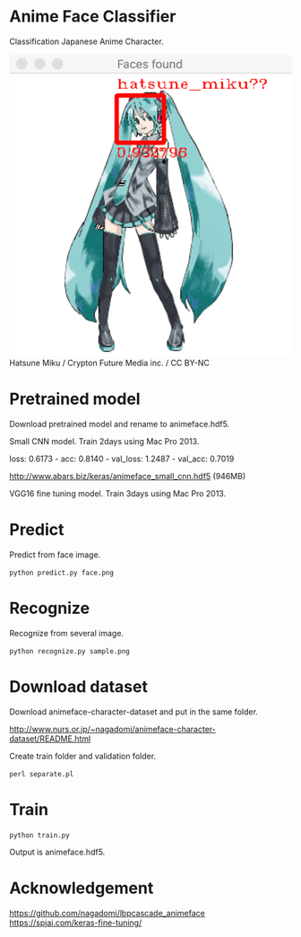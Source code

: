 # Anime Face Classifier

Classification Japanese Anime Character.

![Detected](https://github.com/abars/AnimeFaceClassifier/blob/master/pretrain/result.png "Detected")
Hatsune Miku / Crypton Future Media inc. / CC BY-NC

# Pretrained model

Download pretrained model and rename to animeface.hdf5.

Small CNN model. Train 2days using Mac Pro 2013.

loss: 0.6173 - acc: 0.8140 - val_loss: 1.2487 - val_acc: 0.7019

<http://www.abars.biz/keras/animeface_small_cnn.hdf5> (946MB)

VGG16 fine tuning model. Train 3days using Mac Pro 2013.

# Predict

Predict from face image.

`python predict.py face.png`

# Recognize

Recognize from several image.

`python recognize.py sample.png`

# Download dataset

Download animeface-character-dataset and put in the same folder.

http://www.nurs.or.jp/~nagadomi/animeface-character-dataset/README.html

Create train folder and validation folder.

`perl separate.pl`

# Train

`python train.py`

Output is animeface.hdf5.

# Acknowledgement

https://github.com/nagadomi/lbpcascade_animeface
https://spjai.com/keras-fine-tuning/
